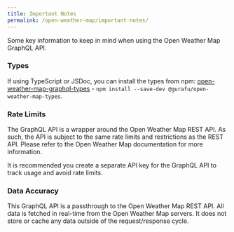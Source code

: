 ```yaml
---
title: Important Notes
permalink: /open-weather-map/important-notes/
---
```


Some key information to keep in mind when using the Open Weather Map GraphQL API.

### Types

If using TypeScript or JSDoc, you can install the types from npm: [open-weather-map-graphql-types](https://www.npmjs.com/package/@gurafu/open-weather-map-types) - `npm install --save-dev @gurafu/open-weather-map-types`.

### Rate Limits

The GraphQL API is a wrapper around the Open Weather Map REST API. As such, the API is subject to the same rate limits and restrictions as the REST API. Please refer to the Open Weather Map documentation for more information.

It is recommended you create a separate API key for the GraphQL API to track usage and avoid rate limits.

### Data Accuracy

This GraphQL API is a passthrough to the Open Weather Map REST API. All data is fetched in real-time from the Open Weather Map servers. It does not store or cache any data outside of the request/response cycle.

